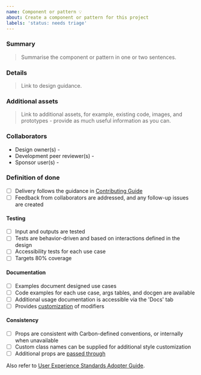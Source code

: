 ```yaml
---
name: Component or pattern 💡
about: Create a component or pattern for this project
labels: 'status: needs triage'
---
```


### Summary

> Summarise the component or pattern in one or two sentences.

### Details

> Link to design guidance.

### Additional assets

> Link to additional assets, for example, existing code, images, and
> prototypes - provide as much useful information as you can.

### Collaborators

<!--
  Add a name in each of the options below, for example:
  - Design owner - John Smith
-->

- Design owner(s) -
- Development peer reviewer(s) -
- Sponsor user(s) -

### Definition of done

- [ ] Delivery follows the guidance in
      [Contributing Guide](https://github.com/carbon-design-system/ibm-cloud-cognitive/blob/master/.github/CONTRIBUTING.md#5-make-a-pull-request)
- [ ] Feedback from collaborators are addressed, and any follow-up issues are
      created

#### Testing

- [ ] Input and outputs are tested
- [ ] Tests are behavior-driven and based on interactions defined in the design
- [ ] Accessibility tests for each use case
- [ ] Targets 80% coverage

#### Documentation

- [ ] Examples document designed use cases
- [ ] Code examples for each use case, args tables, and docgen are available
- [ ] Additional usage documentation is accessible via the 'Docs' tab
- [ ] Provides
      [customization](https://www.npmjs.com/package/@storybook/addon-controls)
      of modifiers

#### Consistency

- [ ] Props are consistent with Carbon-defined conventions, or internally when
      unavailable
- [ ] Custom class names can be supplied for additional style customization
- [ ] Additional props are
      [passed through](https://developer.mozilla.org/en-US/docs/Web/JavaScript/Reference/Operators/Spread_syntax)

Also refer to
[User Experience Standards Adopter Guide](https://github.ibm.com/IBMPrivateCloud/BedrockServices/blob/master/AdopterGuides/CommonUXStandardsAdoptionGuide.md#user-experience--user-interface-uxui-standards).
